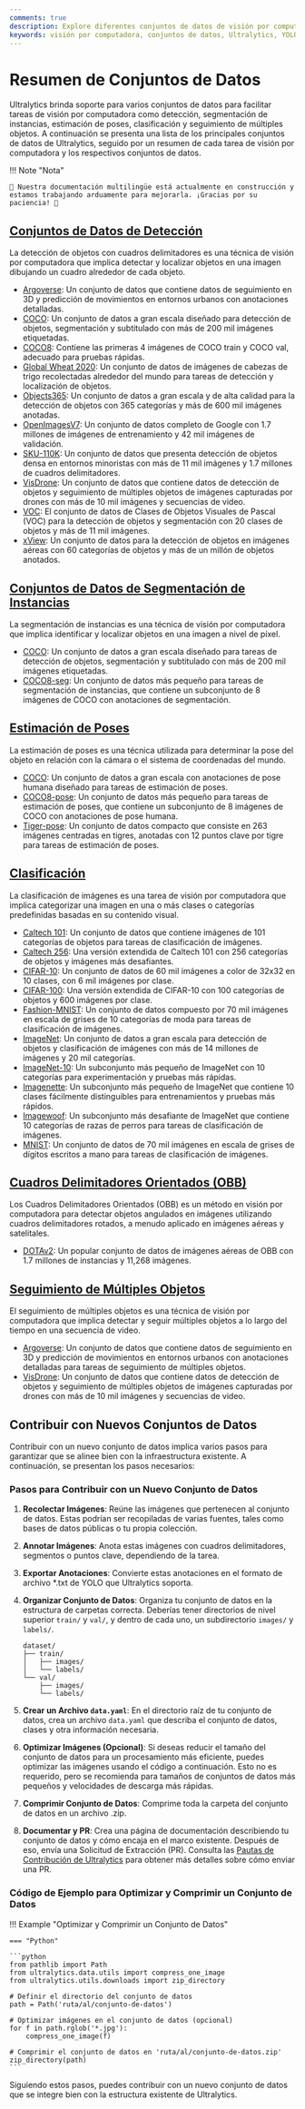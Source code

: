 ```yaml
---
comments: true
description: Explore diferentes conjuntos de datos de visión por computadora soportados por Ultralytics para la detección de objetos, segmentación, estimación de poses, clasificación de imágenes y seguimiento de múltiples objetos.
keywords: visión por computadora, conjuntos de datos, Ultralytics, YOLO, detección de objetos, segmentación de instancias, estimación de poses, clasificación de imágenes, seguimiento de múltiples objetos
---
```


# Resumen de Conjuntos de Datos

Ultralytics brinda soporte para varios conjuntos de datos para facilitar tareas de visión por computadora como detección, segmentación de instancias, estimación de poses, clasificación y seguimiento de múltiples objetos. A continuación se presenta una lista de los principales conjuntos de datos de Ultralytics, seguido por un resumen de cada tarea de visión por computadora y los respectivos conjuntos de datos.

!!! Note "Nota"

    🚧 Nuestra documentación multilingüe está actualmente en construcción y estamos trabajando arduamente para mejorarla. ¡Gracias por su paciencia! 🙏

## [Conjuntos de Datos de Detección](../../datasets/detect/index.md)

La detección de objetos con cuadros delimitadores es una técnica de visión por computadora que implica detectar y localizar objetos en una imagen dibujando un cuadro alrededor de cada objeto.

- [Argoverse](../../datasets/detect/argoverse.md): Un conjunto de datos que contiene datos de seguimiento en 3D y predicción de movimientos en entornos urbanos con anotaciones detalladas.
- [COCO](../../datasets/detect/coco.md): Un conjunto de datos a gran escala diseñado para detección de objetos, segmentación y subtitulado con más de 200 mil imágenes etiquetadas.
- [COCO8](../../datasets/detect/coco8.md): Contiene las primeras 4 imágenes de COCO train y COCO val, adecuado para pruebas rápidas.
- [Global Wheat 2020](../../datasets/detect/globalwheat2020.md): Un conjunto de datos de imágenes de cabezas de trigo recolectadas alrededor del mundo para tareas de detección y localización de objetos.
- [Objects365](../../datasets/detect/objects365.md): Un conjunto de datos a gran escala y de alta calidad para la detección de objetos con 365 categorías y más de 600 mil imágenes anotadas.
- [OpenImagesV7](../../datasets/detect/open-images-v7.md): Un conjunto de datos completo de Google con 1.7 millones de imágenes de entrenamiento y 42 mil imágenes de validación.
- [SKU-110K](../../datasets/detect/sku-110k.md): Un conjunto de datos que presenta detección de objetos densa en entornos minoristas con más de 11 mil imágenes y 1.7 millones de cuadros delimitadores.
- [VisDrone](../../datasets/detect/visdrone.md): Un conjunto de datos que contiene datos de detección de objetos y seguimiento de múltiples objetos de imágenes capturadas por drones con más de 10 mil imágenes y secuencias de video.
- [VOC](../../datasets/detect/voc.md): El conjunto de datos de Clases de Objetos Visuales de Pascal (VOC) para la detección de objetos y segmentación con 20 clases de objetos y más de 11 mil imágenes.
- [xView](../../datasets/detect/xview.md): Un conjunto de datos para la detección de objetos en imágenes aéreas con 60 categorías de objetos y más de un millón de objetos anotados.

## [Conjuntos de Datos de Segmentación de Instancias](../../datasets/segment/index.md)

La segmentación de instancias es una técnica de visión por computadora que implica identificar y localizar objetos en una imagen a nivel de píxel.

- [COCO](../../datasets/segment/coco.md): Un conjunto de datos a gran escala diseñado para tareas de detección de objetos, segmentación y subtitulado con más de 200 mil imágenes etiquetadas.
- [COCO8-seg](../../datasets/segment/coco8-seg.md): Un conjunto de datos más pequeño para tareas de segmentación de instancias, que contiene un subconjunto de 8 imágenes de COCO con anotaciones de segmentación.

## [Estimación de Poses](../../datasets/pose/index.md)

La estimación de poses es una técnica utilizada para determinar la pose del objeto en relación con la cámara o el sistema de coordenadas del mundo.

- [COCO](../../datasets/pose/coco.md): Un conjunto de datos a gran escala con anotaciones de pose humana diseñado para tareas de estimación de poses.
- [COCO8-pose](../../datasets/pose/coco8-pose.md): Un conjunto de datos más pequeño para tareas de estimación de poses, que contiene un subconjunto de 8 imágenes de COCO con anotaciones de pose humana.
- [Tiger-pose](../../datasets/pose/tiger-pose.md): Un conjunto de datos compacto que consiste en 263 imágenes centradas en tigres, anotadas con 12 puntos clave por tigre para tareas de estimación de poses.

## [Clasificación](../../datasets/classify/index.md)

La clasificación de imágenes es una tarea de visión por computadora que implica categorizar una imagen en una o más clases o categorías predefinidas basadas en su contenido visual.

- [Caltech 101](../../datasets/classify/caltech101.md): Un conjunto de datos que contiene imágenes de 101 categorías de objetos para tareas de clasificación de imágenes.
- [Caltech 256](../../datasets/classify/caltech256.md): Una versión extendida de Caltech 101 con 256 categorías de objetos y imágenes más desafiantes.
- [CIFAR-10](../../datasets/classify/cifar10.md): Un conjunto de datos de 60 mil imágenes a color de 32x32 en 10 clases, con 6 mil imágenes por clase.
- [CIFAR-100](../../datasets/classify/cifar100.md): Una versión extendida de CIFAR-10 con 100 categorías de objetos y 600 imágenes por clase.
- [Fashion-MNIST](../../datasets/classify/fashion-mnist.md): Un conjunto de datos compuesto por 70 mil imágenes en escala de grises de 10 categorías de moda para tareas de clasificación de imágenes.
- [ImageNet](../../datasets/classify/imagenet.md): Un conjunto de datos a gran escala para detección de objetos y clasificación de imágenes con más de 14 millones de imágenes y 20 mil categorías.
- [ImageNet-10](../../datasets/classify/imagenet10.md): Un subconjunto más pequeño de ImageNet con 10 categorías para experimentación y pruebas más rápidas.
- [Imagenette](../../datasets/classify/imagenette.md): Un subconjunto más pequeño de ImageNet que contiene 10 clases fácilmente distinguibles para entrenamientos y pruebas más rápidos.
- [Imagewoof](../../datasets/classify/imagewoof.md): Un subconjunto más desafiante de ImageNet que contiene 10 categorías de razas de perros para tareas de clasificación de imágenes.
- [MNIST](../../datasets/classify/mnist.md): Un conjunto de datos de 70 mil imágenes en escala de grises de dígitos escritos a mano para tareas de clasificación de imágenes.

## [Cuadros Delimitadores Orientados (OBB)](../../datasets/obb/index.md)

Los Cuadros Delimitadores Orientados (OBB) es un método en visión por computadora para detectar objetos angulados en imágenes utilizando cuadros delimitadores rotados, a menudo aplicado en imágenes aéreas y satelitales.

- [DOTAv2](../../datasets/obb/dota-v2.md): Un popular conjunto de datos de imágenes aéreas de OBB con 1.7 millones de instancias y 11,268 imágenes.

## [Seguimiento de Múltiples Objetos](../../datasets/track/index.md)

El seguimiento de múltiples objetos es una técnica de visión por computadora que implica detectar y seguir múltiples objetos a lo largo del tiempo en una secuencia de video.

- [Argoverse](../../datasets/detect/argoverse.md): Un conjunto de datos que contiene datos de seguimiento en 3D y predicción de movimientos en entornos urbanos con anotaciones detalladas para tareas de seguimiento de múltiples objetos.
- [VisDrone](../../datasets/detect/visdrone.md): Un conjunto de datos que contiene datos de detección de objetos y seguimiento de múltiples objetos de imágenes capturadas por drones con más de 10 mil imágenes y secuencias de video.

## Contribuir con Nuevos Conjuntos de Datos

Contribuir con un nuevo conjunto de datos implica varios pasos para garantizar que se alinee bien con la infraestructura existente. A continuación, se presentan los pasos necesarios:

### Pasos para Contribuir con un Nuevo Conjunto de Datos

1. **Recolectar Imágenes**: Reúne las imágenes que pertenecen al conjunto de datos. Estas podrían ser recopiladas de varias fuentes, tales como bases de datos públicas o tu propia colección.

2. **Annotar Imágenes**: Anota estas imágenes con cuadros delimitadores, segmentos o puntos clave, dependiendo de la tarea.

3. **Exportar Anotaciones**: Convierte estas anotaciones en el formato de archivo *.txt de YOLO que Ultralytics soporta.

4. **Organizar Conjunto de Datos**: Organiza tu conjunto de datos en la estructura de carpetas correcta. Deberías tener directorios de nivel superior `train/` y `val/`, y dentro de cada uno, un subdirectorio `images/` y `labels/`.

    ```
    dataset/
    ├── train/
    │   ├── images/
    │   └── labels/
    └── val/
        ├── images/
        └── labels/
    ```

5. **Crear un Archivo `data.yaml`**: En el directorio raíz de tu conjunto de datos, crea un archivo `data.yaml` que describa el conjunto de datos, clases y otra información necesaria.

6. **Optimizar Imágenes (Opcional)**: Si deseas reducir el tamaño del conjunto de datos para un procesamiento más eficiente, puedes optimizar las imágenes usando el código a continuación. Esto no es requerido, pero se recomienda para tamaños de conjuntos de datos más pequeños y velocidades de descarga más rápidas.

7. **Comprimir Conjunto de Datos**: Comprime toda la carpeta del conjunto de datos en un archivo .zip.

8. **Documentar y PR**: Crea una página de documentación describiendo tu conjunto de datos y cómo encaja en el marco existente. Después de eso, envía una Solicitud de Extracción (PR). Consulta las [Pautas de Contribución de Ultralytics](https://docs.ultralytics.com/help/contributing) para obtener más detalles sobre cómo enviar una PR.

### Código de Ejemplo para Optimizar y Comprimir un Conjunto de Datos

!!! Example "Optimizar y Comprimir un Conjunto de Datos"

    === "Python"

    ```python
    from pathlib import Path
    from ultralytics.data.utils import compress_one_image
    from ultralytics.utils.downloads import zip_directory

    # Definir el directorio del conjunto de datos
    path = Path('ruta/al/conjunto-de-datos')

    # Optimizar imágenes en el conjunto de datos (opcional)
    for f in path.rglob('*.jpg'):
        compress_one_image(f)

    # Comprimir el conjunto de datos en 'ruta/al/conjunto-de-datos.zip'
    zip_directory(path)
    ```

Siguiendo estos pasos, puedes contribuir con un nuevo conjunto de datos que se integre bien con la estructura existente de Ultralytics.
